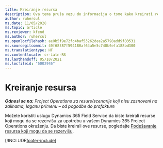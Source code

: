 ```yaml
---
title: Kreiranje resursa
description: Ova tema pruža vezu do informacija o tome kako kreirati resurse koji mogu da se rezervišu.
author: ruhercul
ms.date: 11/05/2020
ms.topic: article
ms.reviewer: kfend
ms.author: ruhercul
ms.openlocfilehash: ae0b5f9e72fc4baf53262dea2a5798add9f83531
ms.sourcegitcommit: 40f68387f594180af64a5e5c748b6efa188bd300
ms.translationtype: HT
ms.contentlocale: sr-Latn-RS
ms.lasthandoff: 05/10/2021
ms.locfileid: "6002946"
---
```

# <a name="create-resources"></a>Kreiranje resursa

_**Odnosi se na:** Project Operations za resurs/scenarije koji nisu zasnovani na zalihama, laganu primenu – od pogodbe do profakture_

Možete koristiti uslugu Dynamics 365 Field Service da biste kreirali resurse koji mogu da se rezervišu za upotrebu u vašem Dynamics 365 Project Operations okruženju. Da biste kreirali ove resurse, pogledajte [Podešavanje resursa koji mogu da se rezervišu](/dynamics365/field-service/set-up-bookable-resources).


[!INCLUDE[footer-include](../includes/footer-banner.md)]